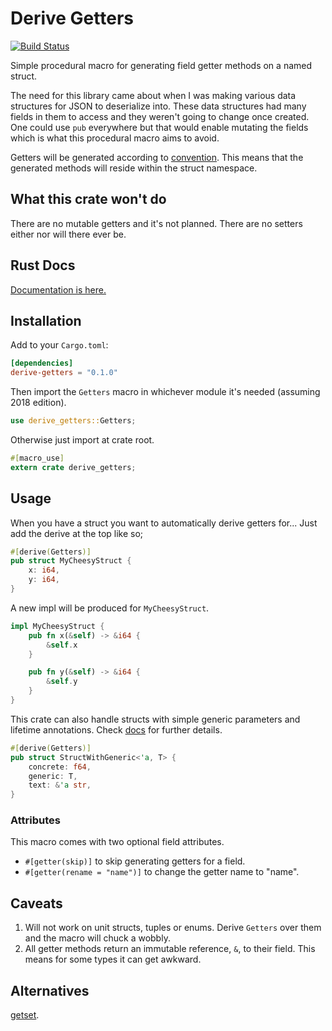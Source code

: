 # Derive Getters

[![Build Status](https://travis-ci.org/kvsari/derive-getters.svg?branch=master)](https://travis-ci.org/kvsari/derive-getters)

Simple procedural macro for generating field getter methods on a named struct.

The need for this library came about when I was making various data structures for JSON to deserialize into. These data structures had many fields in them to access and they weren't going to change once created. One could use `pub` everywhere but that would enable mutating the fields which is what this procedural macro aims to avoid.

Getters will be generated according to [convention](https://github.com/rust-lang/rfcs/blob/master/text/0344-conventions-galore.md#gettersetter-apis). This means that the generated methods will reside within the struct namespace.

## What this crate won't do
There are no mutable getters and it's not planned. There are no setters either nor will there ever be.

## Rust Docs
[Documentation is here.](https://docs.rs/derive-getters/0.1.0)

## Installation

Add to your `Cargo.toml`:
```toml
[dependencies]
derive-getters = "0.1.0"
```

Then import the `Getters` macro in whichever module it's needed (assuming 2018 edition).
```rust
use derive_getters::Getters;

```
Otherwise just import at crate root.
```rust
#[macro_use]
extern crate derive_getters;
```

## Usage

When you have a struct you want to automatically derive getters for... Just add the derive at the top like so;
```rust
#[derive(Getters)]
pub struct MyCheesyStruct {
    x: i64,
    y: i64,
}
```

A new impl will be produced for `MyCheesyStruct`.
```rust
impl MyCheesyStruct {
    pub fn x(&self) -> &i64 {
        &self.x
    }

    pub fn y(&self) -> &i64 {
        &self.y
    }
}
```

This crate can also handle structs with simple generic parameters and lifetime annotations. Check [docs](https://docs.rs/derive-getters/0.1.0) for further details.
```rust
#[derive(Getters)]
pub struct StructWithGeneric<'a, T> {
    concrete: f64,
    generic: T,
    text: &'a str,
}
```

### Attributes
This macro comes with two optional field attributes.
* `#[getter(skip)]` to skip generating getters for a field.
* `#[getter(rename = "name")]` to change the getter name to "name".

## Caveats
1. Will not work on unit structs, tuples or enums. Derive `Getters` over them and the macro will chuck a wobbly.
2. All getter methods return an immutable reference, `&`, to their field. This means for some types it can get awkward.

## Alternatives
[getset](https://github.com/Hoverbear/getset).
